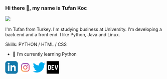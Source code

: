 ### Hi there 👋, my name is Tufan Koc
![](https://media.giphy.com/media/3osxY9kuM2NGUfvThe/giphy.gif)

I'm Tufan from Turkey. I'm studying business at University. I'm developing a back end and a front end. I like Python, Java and Linux.

Skills: PYTHON / HTML / CSS

- 🌱 I’m currently learning Python 


[<img src='https://github.com/tufankoc00/tufankoc00/blob/main/linkedin.png' alt='linkedin-tufankoc' height='40'>](https://www.linkedin.com/in/tufankoc/)  [<img src='https://github.com/tufankoc00/tufankoc00/blob/main/instagram.png' alt='instagram-tufankoc' height='40'>](https://www.instagram.com/tufankoc/)  [<img src='https://github.com/tufankoc00/tufankoc00/blob/main/twitter.png' alt='twitter-tufankoc00' height='40'>](https://twitter.com/tufankoc00)  [<img src='https://github.com/tufankoc00/tufankoc00/blob/main/devto.png' alt='devto-tufankoc' height='40'>](https://dev.to/tufankoc)  

